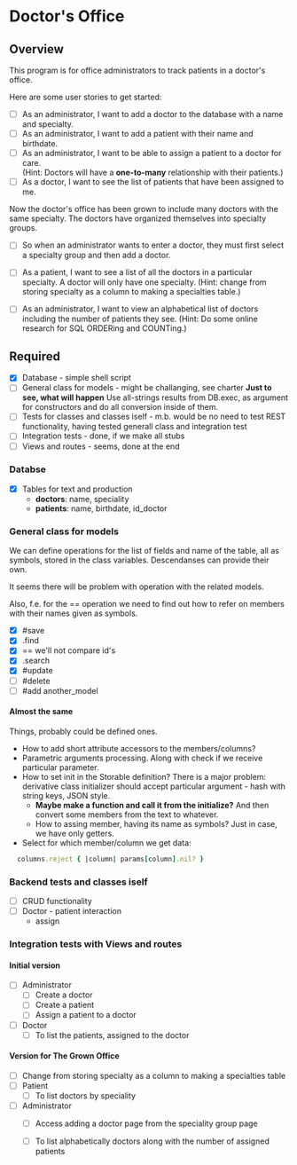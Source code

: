 # Doctor's Office #

## Overview ##

This program is for office administrators to track patients in a doctor's office.

Here are some user stories to get started:

- [ ] As an administrator, I want to add a doctor to the database with a name and specialty.
- [ ] As an administrator, I want to add a patient with their name and birthdate.
- [ ] As an administrator, I want to be able to assign a patient to a doctor for care. \
      (Hint: Doctors will have a **one-to-many** relationship with their patients.)
- [ ] As a doctor, I want to see the list of patients that have been assigned to me.

Now the doctor's office has been grown to include many doctors with the same specialty.
The doctors have organized themselves into specialty groups.

- [ ] So when an administrator wants to enter a doctor,
      they must first select a specialty group and then add a doctor.

- [ ] As a patient, I want to see a list of all the doctors in a particular specialty. A doctor will only have one specialty.
(Hint: change from storing specialty as a column to making a specialties table.)

- [ ] As an administrator, I want to view an alphabetical list of doctors
      including the number of patients they see.
      (Hint: Do some online research for SQL ORDERing and COUNTing.)

## Required ##

- [x] Database - simple shell script
- [ ] General class for models - might be challanging, see charter
      **Just to see, what will happen** Use all-strings results from DB.exec, as argument for
 constructors and do all conversion inside of them.
- [ ] Tests for classes and classes iself - m.b. would be no need to test REST functionality, having tested generall class and integration test
- [ ] Integration tests - done, if we make all stubs
- [ ] Views and routes - seems, done at the end

### Databse ###

- [x] Tables for text and production
  - **doctors**: name, speciality
  - **patients**: name, birthdate, id_doctor

### General class for models ###

We can define operations for the list of fields and name of the table, all as symbols, stored in the class variables.  Descendanses can provide their own.

It seems there will be problem with operation with the related models.

Also, f.e. for the == operation we need to find out how to refer on members with their names given as symbols.

- [x] #save
- [x] .find
- [x] == we'll not compare id's
- [x] .search
- [x] #update
- [ ] #delete
- [ ] #add another_model

#### Almost the same ####

Things, probably could be defined ones.

- How to add short attribute accessors to the members/columns?
- Parametric arguments processing.  Along with check if we receive particular parameter.
- How to set init in the Storable definition? There is a major problem: derivative class initializer should accept particular argument - hash with string keys, JSON style.
  - **Maybe make a function and call it from the initialize?** And then convert some members from the text to whatever.
  - How to assing member, having its name as symbols?  Just in case, we have only getters.
- Select for which member/column we get data:

```ruby
  columns.reject { |column| params[column].nil? }
```

### Backend tests and classes iself ###

- [ ] CRUD functionality
- [ ] Doctor - patient interaction
  - assign

### Integration tests with Views and routes ###

#### Initial version ####

- [ ] Administrator
  - [ ] Create a doctor
  - [ ] Create a patient
  - [ ] Assign a patient to a doctor
- [ ] Doctor
  - [ ] To list the patients, assigned to the doctor

#### Version for The Grown Office ####

- [ ] Change from storing specialty as a column to making a specialties table
- [ ] Patient
  - [ ] To list doctors by speciality
- [ ] Administrator
  - [ ] Access adding a doctor page from the speciality group page
  - [ ] To list alphabetically doctors along with the number of assigned patients

